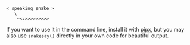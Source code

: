 ```
< speaking snake >
   \
    ~<:>>>>>>>>>
```

If you want to use it in the command line, install it with [pipx](https://pypa.github.io/pipx/),
but you may also use `snakesay()` directly in your own code for beautiful output. 